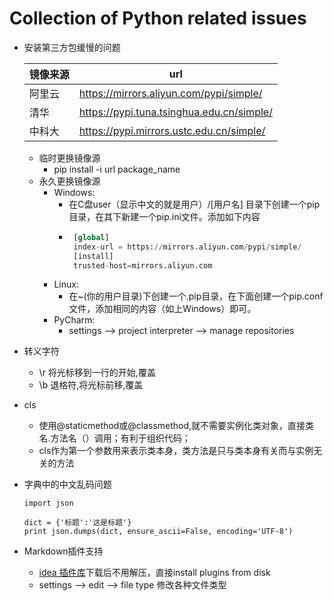 # Collection of Python related issues

  - 安装第三方包缓慢的问题
    
    |镜像来源|url|
    |---|---| 
    |阿里云|https://mirrors.aliyun.com/pypi/simple/|
    |清华|https://pypi.tuna.tsinghua.edu.cn/simple/|
    |中科大|https://pypi.mirrors.ustc.edu.cn/simple/|
     - 临时更换镜像源
       - pip install -i url package_name
     - 永久更换镜像源
       - Windows:
         - 在C盘user（显示中文的就是用户）/[用户名] 目录下创建一个pip目录，在其下新建一个pip.ini文件。添加如下内容
         - ```python
            [global]
            index-url = https://mirrors.aliyun.com/pypi/simple/
            [install]
            trusted-host=mirrors.aliyun.com
           ```
       - Linux:
          - 在~(你的用户目录)下创建一个.pip目录，在下面创建一个pip.conf文件，添加相同的内容（如上Windows）即可。 
       - PyCharm:
          - settings --> project interpreter --> manage repositories
  - 转义字符
    - \r 将光标移到一行的开始,覆盖
    - \b 退格符,将光标前移,覆盖
  - cls
    - 使用@staticmethod或@classmethod,就不需要实例化类对象，直接类名.方法名（）调用；有利于组织代码；
    - cls作为第一个参数用来表示类本身，类方法是只与类本身有关而与实例无关的方法
  - 字典中的中文乱码问题
    ```
    import json
    
    dict = {'标题':'这是标题'}
    print json.dumps(dict, ensure_ascii=False, encoding='UTF-8')
    ```
  - Markdown插件支持
    - [idea 插件库](https://plugins.jetbrains.com/)下载后不用解压，直接install plugins from disk
    - settings --> edit --> file type 修改各种文件类型
  
